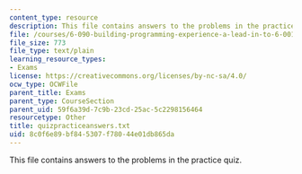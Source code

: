 ```yaml
---
content_type: resource
description: This file contains answers to the problems in the practice quiz.
file: /courses/6-090-building-programming-experience-a-lead-in-to-6-001-january-iap-2005/8c0f6e89bf845307f78044e01db865da_quizpracticeanswers.txt
file_size: 773
file_type: text/plain
learning_resource_types:
- Exams
license: https://creativecommons.org/licenses/by-nc-sa/4.0/
ocw_type: OCWFile
parent_title: Exams
parent_type: CourseSection
parent_uid: 59f6a39d-7c9b-23cd-25ac-5c2298156464
resourcetype: Other
title: quizpracticeanswers.txt
uid: 8c0f6e89-bf84-5307-f780-44e01db865da
---
```

This file contains answers to the problems in the practice quiz.